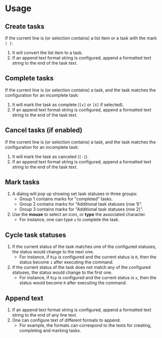 # Usage

## Create tasks

If the current line is (or selection contains) a list item or a task with the mark `[ ]`:

1. It will convert the list item to a task.
2. If an append text format string is configured, append a formatted text string to the end of the task text.

## Complete tasks

If the current line is (or selection contains) a task, and the task matches the configuration for an incomplete task:

1. It will mark the task as complete (`[x]` or `[X]` if selected). 
1. If an append text format string is configured, append a formatted text string to the end of the task text.

## Cancel tasks (if enabled)

If the current line is (or selection contains) a task, and the task matches the configuration for an incomplete task:

1. It will mark the task as canceled (`[-]`). 
1. If an append text format string is configured, append a formatted text string to the end of the task text.

## Mark tasks

1. A dialog will pop up showing set task statuses in three groups:
    - Group 1 contains marks for "completed" tasks.
    - Group 2 contains marks for "Additional task statuses (row 1)".
    - Group 3 contains marks for "Additional task statuses (row 2)".
2. Use the **mouse** to select an icon, or **type** the associated character.
    - For instance, one can type `x` to complete the task.

## Cycle task statuses

1. If the current status of the task matches one of the configured statuses, the status would change to the next one.
      - For instance, if `Rip` is configured and the current status is `R`, then the status become `i` after executing the command.
1. If the current status of the task does not match any of the configured statuses, the status would change to the first one.
      - For instance, if `Rip` is configured and the current status is `x`, then the status would become `R` after executing the command.

## Append text

1. If an append text format string is configured, append a formatted text string to the end of any line text.
2. One can configure text of different formats to append.
      - For example, the formats can correspond to the texts for creating, completing and marking tasks.
